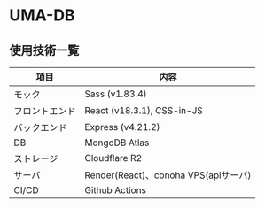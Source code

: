 # UMA-DB


## 使用技術一覧
| 項目         | 内容                                                            |
|--------------|-----------------------------------------------------------------|
| モック        | Sass (v1.83.4)
| フロントエンド | React (v18.3.1), CSS-in-JS |
| バックエンド  | Express (v4.21.2) |
| DB           | MongoDB Atlas                                             |
| ストレージ      | Cloudflare R2                      |
| サーバ      | Render(React)、conoha VPS(apiサーバ)                     |
| CI/CD      | Github Actions                     |



